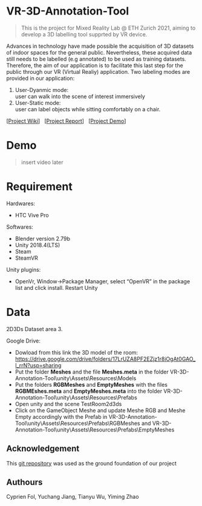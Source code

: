 # VR-3D-Annotation-Tool

> This is the project for Mixed Reality Lab @ ETH Zurich 2021, aiming to develop a 3D labelling tool supprted by VR device. 

Advances in technology have made possible the acquisition of 3D datasets of indoor
spaces for the general public. Nevertheless, these acquired data still needs to be labelled (e.g annotated) to be used
as training datasets. Therefore, the aim of our application is to facilitate this last step for the public through our
VR (Virtual Realiy) application. Two labeling modes are provided in our application:
1. User-Dyanmic mode: <br/>
  user can walk into the scene of interest immersively
3. User-Static mode:  <br/> 
  user can label objects while sitting comfortably on a chair.

[[Project Wiki](https://github.com/SherryJYC/VR-3D-Annotation-Tool/wiki)] &nbsp; [[Project Report]()] &nbsp; [[Project Demo]()]

# Demo
> insert video later

# Requirement 
Hardwares:
- HTC Vive Pro

Softwares: 
- Blender version 2.79b 
- Unity 2018.4(LTS)
- Steam 
- SteamVR

Unity plugins: 
- OpenVr, Window->Package Manager, select “OpenVR” in the package list and click install. Restart Unity

# Data
2D3Ds Dataset area 3.

Google Drive: 
- Dowload from this link the 3D model of the room: https://drive.google.com/drive/folders/17LrUZA8PF2EZjz1r8iOgAt0GAO_l_rrN?usp=sharing
- Put the folder **Meshes** and the file **Meshes.meta** in the folder VR-3D-Annotation-Tool\unity\Assets\Resources\Models
- Put the folders **RGBMeshes** and **EmptyMeshes** with the files **RGBMEshes.meta** and **EmptyMeshes.meta** into the folder VR-3D-Annotation-Tool\unity\Assets\Resources\Prefabs
- Open unity and the scene TestRoom2d3ds
- Click on the GameObject Meshe and update Meshe RGB and Meshe Empty accordingly with the Prefab in VR-3D-Annotation-Tool\unity\Assets\Resources\Prefabs\RGBMeshes and VR-3D-Annotation-Tool\unity\Assets\Resources\Prefabs\EmptyMeshes  

## Acknowledgement
This [git repository](https://github.com/pierlui92/Shooting-Labels) was used as the ground foundation of our project

## Authours
Cyprien Fol, Yuchang Jiang, Tianyu Wu, Yiming Zhao



